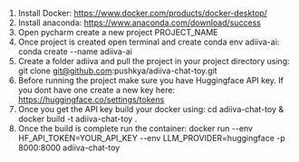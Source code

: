 1. Install Docker: https://www.docker.com/products/docker-desktop/
2. Install anaconda: https://www.anaconda.com/download/success
3. Open pycharm create a new project PROJECT_NAME
4. Once project is created open terminal and create conda env adiiva-ai: conda create --name adiiva-ai
5. Create a folder adiiva and pull the project in your project directory using: git clone git@github.com:pushkya/adiiva-chat-toy.git
6. Before running the project make sure you have Huggingface API key. If you dont have one create a new key here: https://huggingface.co/settings/tokens
7. Once you get the API key build your docker using: cd adiiva-chat-toy & docker build -t adiiva-chat-toy .
8. Once the build is complete run the container: docker run --env HF_API_TOKEN=YOUR_API_KEY --env LLM_PROVIDER=huggingface -p 8000:8000 adiiva-chat-toy
   

